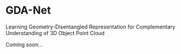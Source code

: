 # GDA-Net
Learning Geometry-Disentangled Representation for Complementary Understanding of 3D Object Point Cloud

Coming soon...
